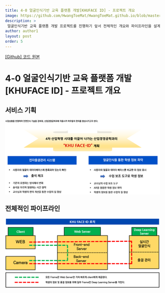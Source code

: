 ```yaml
---
title: 4-0 얼굴인식기반 교육 플랫폼 개발[KHUFACE ID] - 프로젝트 개요
image: https://github.com/HwangToeMat/HwangToeMat.github.io/blob/master/AI-Project/image/KHUFACE/0/img1.png?raw=true
description: >
 얼굴인식기반 교육 플랫폼 개발 프로젝트를 진행하기 앞서 전체적인 개요와 파이프라인을 설계한다.
author: author1
layout: post
order: 5
---
```

<a href="https://github.com/HwangToeMat/FaceRecognition_FlaskServer">[Github] 코드 원본</a>

# 4-0 얼굴인식기반 교육 플랫폼 개발[KHUFACE ID] - 프로젝트 개요

## 서비스 기획

<img src="https://github.com/HwangToeMat/HwangToeMat.github.io/blob/master/AI-Project/image/KHUFACE/0/img1.png?raw=true" style="max-width:100%;margin-left: auto; margin-right: auto; display: block;">


## 전체적인 파이프라인

<img src="https://github.com/HwangToeMat/HwangToeMat.github.io/blob/master/AI-Project/image/KHUFACE/0/img2.png?raw=true" style="max-width:100%;margin-left: auto; margin-right: auto; display: block;">
